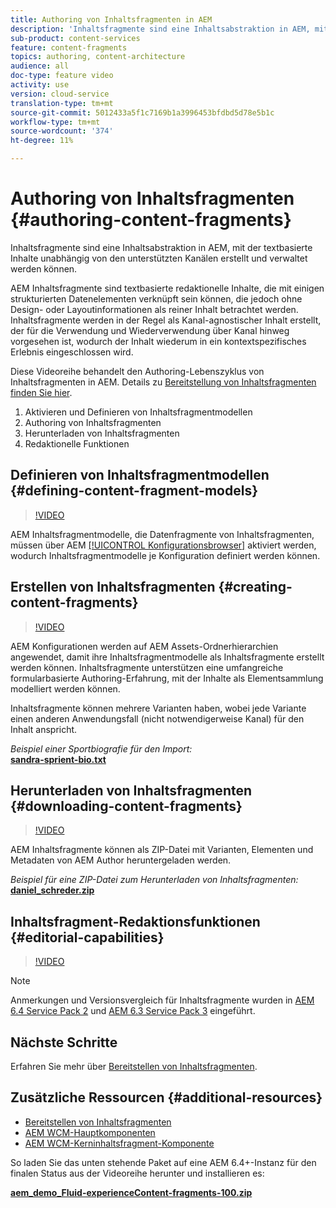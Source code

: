 ```yaml
---
title: Authoring von Inhaltsfragmenten in AEM
description: 'Inhaltsfragmente sind eine Inhaltsabstraktion in AEM, mit der textbasierte Inhalte unabhängig von den unterstützten Kanälen erstellt und verwaltet werden können. '
sub-product: content-services
feature: content-fragments
topics: authoring, content-architecture
audience: all
doc-type: feature video
activity: use
version: cloud-service
translation-type: tm+mt
source-git-commit: 5012433a5f1c7169b1a3996453bfdbd5d78e5b1c
workflow-type: tm+mt
source-wordcount: '374'
ht-degree: 11%

---
```



# Authoring von Inhaltsfragmenten {#authoring-content-fragments}

Inhaltsfragmente sind eine Inhaltsabstraktion in AEM, mit der textbasierte Inhalte unabhängig von den unterstützten Kanälen erstellt und verwaltet werden können.

AEM Inhaltsfragmente sind textbasierte redaktionelle Inhalte, die mit einigen strukturierten Datenelementen verknüpft sein können, die jedoch ohne Design- oder Layoutinformationen als reiner Inhalt betrachtet werden. Inhaltsfragmente werden in der Regel als Kanal-agnostischer Inhalt erstellt, der für die Verwendung und Wiederverwendung über Kanal hinweg vorgesehen ist, wodurch der Inhalt wiederum in ein kontextspezifisches Erlebnis eingeschlossen wird.

Diese Videoreihe behandelt den Authoring-Lebenszyklus von Inhaltsfragmenten in AEM. Details zu [Bereitstellung von Inhaltsfragmenten finden Sie hier](content-fragments-delivery-feature-video-use.md).

1. Aktivieren und Definieren von Inhaltsfragmentmodellen
2. Authoring von Inhaltsfragmenten
3. Herunterladen von Inhaltsfragmenten
4. Redaktionelle Funktionen

## Definieren von Inhaltsfragmentmodellen {#defining-content-fragment-models}

>[!VIDEO](https://video.tv.adobe.com/v/22452/?quality=12&learn=on)

AEM Inhaltsfragmentmodelle, die Datenfragmente von Inhaltsfragmenten, müssen über AEM [[!UICONTROL Konfigurationsbrowser]](https://docs.adobe.com/content/help/de-DE/experience-manager-cloud-service/implementing/developing/configurations.html) aktiviert werden, wodurch Inhaltsfragmentmodelle je Konfiguration definiert werden können.

## Erstellen von Inhaltsfragmenten  {#creating-content-fragments}

>[!VIDEO](https://video.tv.adobe.com/v/22451/?quality=12&learn=on)

AEM Konfigurationen werden auf AEM Assets-Ordnerhierarchien angewendet, damit ihre Inhaltsfragmentmodelle als Inhaltsfragmente erstellt werden können. Inhaltsfragmente unterstützen eine umfangreiche formularbasierte Authoring-Erfahrung, mit der Inhalte als Elementsammlung modelliert werden können.

Inhaltsfragmente können mehrere Varianten haben, wobei jede Variante einen anderen Anwendungsfall (nicht notwendigerweise Kanal) für den Inhalt anspricht.

*Beispiel einer Sportbiografie für den Import:*\
**[sandra-sprient-bio.txt](assets/sandra-sprient-bio.txt)**

## Herunterladen von Inhaltsfragmenten {#downloading-content-fragments}

>[!VIDEO](https://video.tv.adobe.com/v/22450/?quality=12&learn=on)

AEM Inhaltsfragmente können als ZIP-Datei mit Varianten, Elementen und Metadaten von AEM Author heruntergeladen werden.

*Beispiel für eine ZIP-Datei zum Herunterladen von Inhaltsfragmenten:*\
**[daniel_schreder.zip](assets/daniel_schreder.zip)**

## Inhaltsfragment-Redaktionsfunktionen {#editorial-capabilities}

>[!VIDEO](https://video.tv.adobe.com/v/25891/?quality=12&learn=on)

>[!NOTE]
>
> Anmerkungen und Versionsvergleich für Inhaltsfragmente wurden in [AEM 6.4 Service Pack 2](https://helpx.adobe.com/experience-manager/aem-releases-updates.html) und [AEM 6.3 Service Pack 3](https://helpx.adobe.com/experience-manager/6-3/release-notes/sp3-release-notes.html) eingeführt.

## Nächste Schritte

Erfahren Sie mehr über [Bereitstellen von Inhaltsfragmenten](content-fragments-delivery-feature-video-use.md).

## Zusätzliche Ressourcen {#additional-resources}

* [Bereitstellen von Inhaltsfragmenten](content-fragments-delivery-feature-video-use.md)
* [AEM WCM-Hauptkomponenten](https://docs.adobe.com/content/help/de-DE/experience-manager-core-components/using/introduction.html)
* [AEM WCM-Kerninhaltsfragment-Komponente](https://docs.adobe.com/content/help/de-DE/experience-manager-core-components/using/components/content-fragment-component.html)

So laden Sie das unten stehende Paket auf eine AEM 6.4+-Instanz für den finalen Status aus der Videoreihe herunter und installieren es:

**[aem_demo_Fluid-experienceContent-fragments-100.zip](assets/aem_demo_fluid-experiencescontent-fragments-100.zip)**
